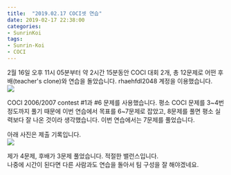 ```yaml
---
title:  "2019.02.17 COCI셋 연습"
date: 2019-02-17 22:38:00
categories:
- SunrinKoi
tags:
- Sunrin-Koi
- COCI
---
```


2월 16일 오후 11시 05분부터 약 2시간 15분동안 COCI 대회 2개, 총 12문제로 어떤 후배(teacher's clone)와 연습을 돌았습니다. rhaehfdl2048 계정을 이용했습니다.<br>
<img src = "https://i.imgur.com/ZBjk6TL.png">

COCI 2006/2007 contest #1과 #6 문제를 사용했습니다. 평소 COCI 문제를 3~4번 정도까지 풀기 때문에 이번 연습에서 목표를 6~7문제로 잡았고, 8문제를 풀면 평소 실력보다 잘 나온 것이라 생각했습니다. 이번 연습에서는 7문제를 풀었습니다.

아래 사진은 제출 기록입니다.<br>
<img src = "https://i.imgur.com/C4Appcb.png">

제가 4문제, 후배가 3문제 풀었습니다. 적절한 밸런스입니다.<br>
나중에 시간이 된다면 다른 사람과도 연습을 돌아서 팀 구성을 잘 해야겠네요.
